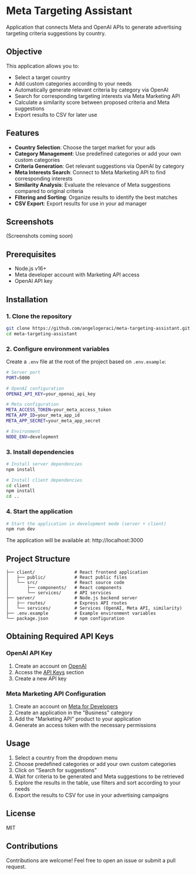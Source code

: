 # Meta Targeting Assistant

Application that connects Meta and OpenAI APIs to generate advertising targeting criteria suggestions by country.

## Objective

This application allows you to:
- Select a target country
- Add custom categories according to your needs
- Automatically generate relevant criteria by category via OpenAI
- Search for corresponding targeting interests via Meta Marketing API
- Calculate a similarity score between proposed criteria and Meta suggestions
- Export results to CSV for later use

## Features

- **Country Selection**: Choose the target market for your ads
- **Category Management**: Use predefined categories or add your own custom categories
- **Criteria Generation**: Get relevant suggestions via OpenAI by category
- **Meta Interests Search**: Connect to Meta Marketing API to find corresponding interests
- **Similarity Analysis**: Evaluate the relevance of Meta suggestions compared to original criteria
- **Filtering and Sorting**: Organize results to identify the best matches
- **CSV Export**: Export results for use in your ad manager

## Screenshots

(Screenshots coming soon)

## Prerequisites

- Node.js v16+
- Meta developer account with Marketing API access
- OpenAI API key

## Installation

### 1. Clone the repository

```bash
git clone https://github.com/angelogeraci/meta-targeting-assistant.git
cd meta-targeting-assistant
```

### 2. Configure environment variables

Create a `.env` file at the root of the project based on `.env.example`:

```bash
# Server port
PORT=5000

# OpenAI configuration
OPENAI_API_KEY=your_openai_api_key

# Meta configuration
META_ACCESS_TOKEN=your_meta_access_token
META_APP_ID=your_meta_app_id
META_APP_SECRET=your_meta_app_secret

# Environment
NODE_ENV=development
```

### 3. Install dependencies

```bash
# Install server dependencies
npm install

# Install client dependencies
cd client
npm install
cd ..
```

### 4. Start the application

```bash
# Start the application in development mode (server + client)
npm run dev
```

The application will be available at: http://localhost:3000

## Project Structure

```
├── client/               # React frontend application
│   ├── public/           # React public files
│   └── src/              # React source code
│       ├── components/   # React components
│       └── services/     # API services
├── server/               # Node.js backend server
│   ├── routes/           # Express API routes
│   └── services/         # Services (OpenAI, Meta API, similarity)
├── .env.example          # Example environment variables
└── package.json          # npm configuration
```

## Obtaining Required API Keys

### OpenAI API Key
1. Create an account on [OpenAI](https://openai.com/)
2. Access the [API Keys](https://platform.openai.com/account/api-keys) section
3. Create a new API key

### Meta Marketing API Configuration
1. Create an account on [Meta for Developers](https://developers.facebook.com/)
2. Create an application in the "Business" category
3. Add the "Marketing API" product to your application
4. Generate an access token with the necessary permissions

## Usage

1. Select a country from the dropdown menu
2. Choose predefined categories or add your own custom categories
3. Click on "Search for suggestions"
4. Wait for criteria to be generated and Meta suggestions to be retrieved
5. Explore the results in the table, use filters and sort according to your needs
6. Export the results to CSV for use in your advertising campaigns

## License

MIT

## Contributions

Contributions are welcome! Feel free to open an issue or submit a pull request.
